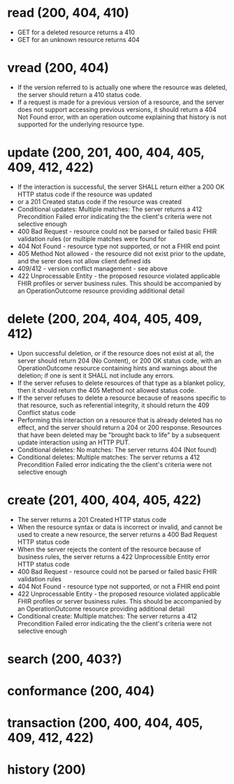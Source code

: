 # read (200, 404, 410)

* GET for a deleted resource returns a 410
* GET for an unknown resource returns 404

# vread (200, 404)

* If the version referred to is actually one where the resource was deleted, the server should return a 410 status code.
* If a request is made for a previous version of a resource, and the server does not support accessing previous versions, it should return a 404 Not Found error, with an operation outcome explaining that history is not supported for the underlying resource type.

# update (200, 201, 400, 404, 405, 409, 412, 422)

* If the interaction is successful, the server SHALL return either a 200 OK HTTP status code if the resource was updated
* or a 201 Created status code if the resource was created
* Conditional updates: Multiple matches: The server returns a 412 Precondition Failed error indicating the the client's criteria were not selective enough
* 400 Bad Request - resource could not be parsed or failed basic FHIR validation rules (or multiple matches were found for
* 404 Not Found - resource type not supported, or not a FHIR end point
* 405 Method Not allowed - the resource did not exist prior to the update, and the serer does not allow client defined ids
* 409/412 - version conflict management - see above
* 422 Unprocessable Entity - the proposed resource violated applicable FHIR profiles or server business rules. This should be accompanied by an OperationOutcome resource providing additional detail

# delete (200, 204, 404, 405, 409, 412)

* Upon successful deletion, or if the resource does not exist at all, the server should return 204 (No Content), or 200 OK status code, with an OperationOutcome resource containing hints and warnings about the deletion; if one is sent it SHALL not include any errors.
* If the server refuses to delete resources of that type as a blanket policy, then it should return the 405 Method not allowed status code.
* If the server refuses to delete a resource because of reasons specific to that resource, such as referential integrity, it should return the 409 Conflict status code
* Performing this interaction on a resource that is already deleted has no effect, and the server should return a 204 or 200 response. Resources that have been deleted may be "brought back to life" by a subsequent update interaction using an HTTP PUT.
* Conditional deletes: No matches: The server returns 404 (Not found)
* Conditional deletes: Multiple matches: The server returns a 412 Precondition Failed error indicating the the client's criteria were not selective enough

# create (201, 400, 404, 405, 422)

* The server returns a 201 Created HTTP status code
* When the resource syntax or data is incorrect or invalid, and cannot be used to create a new resource, the server returns a 400 Bad Request HTTP status code
* When the server rejects the content of the resource because of business rules, the server returns a 422 Unprocessible Entity error HTTP status code
* 400 Bad Request - resource could not be parsed or failed basic FHIR validation rules
* 404 Not Found - resource type not supported, or not a FHIR end point
* 422 Unprocessable Entity - the proposed resource violated applicable FHIR profiles or server business rules. This should be accompanied by an OperationOutcome resource providing additional detail
* Conditional create: Multiple matches: The server returns a 412 Precondition Failed error indicating the the client's criteria were not selective enough

# search (200, 403?)

# conformance (200, 404)

# transaction (200, 400, 404, 405, 409, 412, 422)

# history (200)

